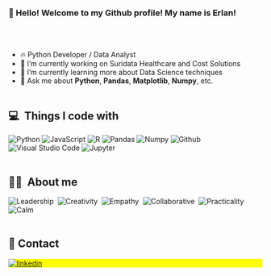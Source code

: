 ### 👋 Hello! Welcome to my Github profile! My name is Erlan!

<br><br>
- 🔥 Python Developer / Data Analyst
- 🔭 I’m currently working on Suridata Healthcare and Cost Solutions
- 🌱 I’m currently learning more about Data Science techniques
- 💬 Ask me about **Python**, **Pandas**, **Matplotlib**, **Numpy**, etc.
<br><br>

## 💻 &nbsp;Things I code with

![Python](https://img.shields.io/badge/-Python-000?&logo=Python)
![JavaScript](https://img.shields.io/badge/-JavaScript-000?&logo=JavaScript)
![R](https://img.shields.io/badge/-R-000?&logo=R)
![Pandas](https://img.shields.io/badge/-Pandas-000?&logo=Pandas)
![Numpy](https://img.shields.io/badge/-Numpy-000?&logo=Numpy)
![Github](https://img.shields.io/badge/-Github-000?&logo=Github)
![Visual Studio Code](https://img.shields.io/badge/-Visual%20Studio%20Code-000?&logo=Visual%20Studio%20Code)
![Jupyter](https://img.shields.io/badge/-Jupyter-000?&logo=Jupyter)
<br><br>

## ✌🏻 &nbsp;About me

![Leadership](https://img.shields.io/badge/-Leadership-05122A?style=flat&logo=Leadership)&nbsp;
![Creativity](https://img.shields.io/badge/-Creativity-05122A?style=flat&logo=creativity)&nbsp;
![Empathy](https://img.shields.io/badge/-Empathy-05122A?style=flat&logo=empathy)&nbsp;
![Collaborative](https://img.shields.io/badge/-Collaborative-05122A?style=flat&logo=collaborative)&nbsp;
![Practicality](https://img.shields.io/badge/-Practicality-05122A?style=flat&logo=practicality)&nbsp;
![Calm](https://img.shields.io/badge/-Calm-05122A?style=flat&logo=calm)&nbsp;
<br><br>

## 🪪 Contact

<p align="left" style="background:yellow">
<a href="[https://www.linkedin.com/in/erlanlealdalmeida/" target="_blank">
  <img align="center" src="https://img.shields.io/badge/-erlanleal-05122A?style=flat&logo=linkedin" alt="linkedin"/>
</a>
</p>



